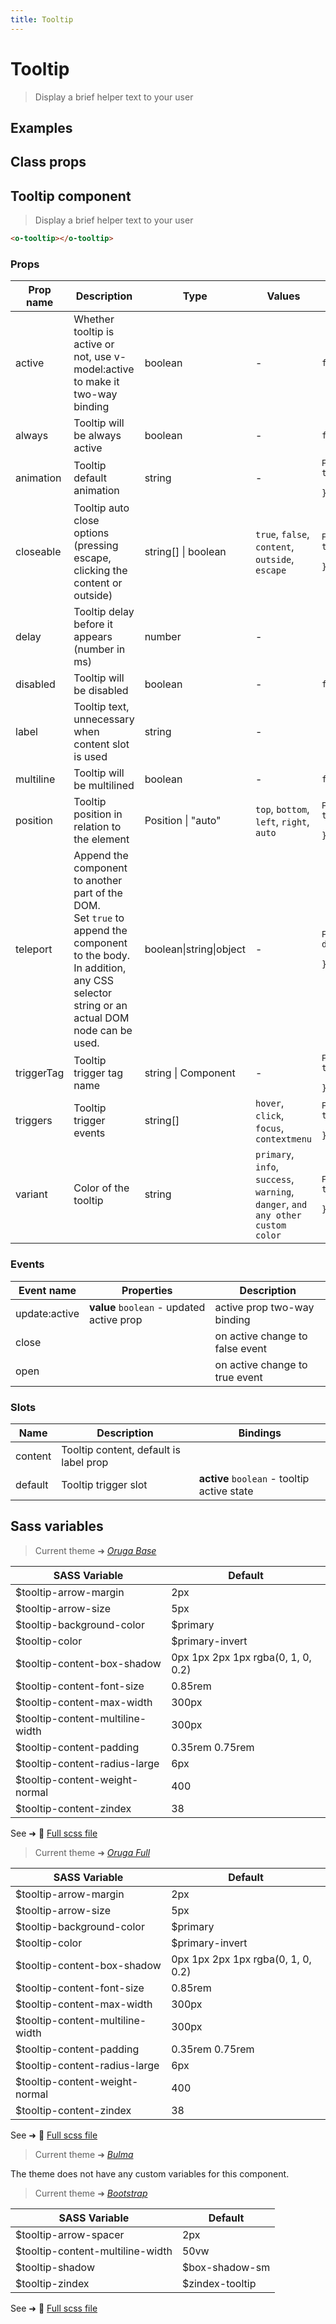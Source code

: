 ```yaml
---
title: Tooltip
---
```


# Tooltip

<div class="vp-doc">

> Display a brief helper text to your user

<Carbon />
</div>

<div class="vp-example">

## Examples

<example-tooltip />

</div>
<div class="vp-example">

## Class props

<inspector-tooltip-viewer />

</div>

<div class="vp-doc">

## Tooltip component

> Display a brief helper text to your user

```html
<o-tooltip></o-tooltip>
```

### Props

| Prop name  | Description                                                                                                                                                                      | Type                    | Values                                                                          | Default                                                                                                                                                                     |
| ---------- | -------------------------------------------------------------------------------------------------------------------------------------------------------------------------------- | ----------------------- | ------------------------------------------------------------------------------- | --------------------------------------------------------------------------------------------------------------------------------------------------------------------------- |
| active     | Whether tooltip is active or not, use v-model:active to make it two-way binding                                                                                                  | boolean                 | -                                                                               | <code style='white-space: nowrap; padding: 0;'>false</code>                                                                                                                 |
| always     | Tooltip will be always active                                                                                                                                                    | boolean                 | -                                                                               | <code style='white-space: nowrap; padding: 0;'>false</code>                                                                                                                 |
| animation  | Tooltip default animation                                                                                                                                                        | string                  | -                                                                               | <div><small>From <b>config</b>:</small></div><code style='white-space: nowrap; padding: 0;'>tooltip: {<br>&nbsp;&nbsp;animation: "fade"<br>}</code>                         |
| closeable  | Tooltip auto close options (pressing escape, clicking the content or outside)                                                                                                    | string[] \| boolean     | `true`, `false`, `content`, `outside`, `escape`                                 | <div><small>From <b>config</b>:</small></div><code style='white-space: nowrap; padding: 0;'>tooltip: {<br>&nbsp;&nbsp;closeable: ["escape","outside","content"]<br>}</code> |
| delay      | Tooltip delay before it appears (number in ms)                                                                                                                                   | number                  | -                                                                               |                                                                                                                                                                             |
| disabled   | Tooltip will be disabled                                                                                                                                                         | boolean                 | -                                                                               | <code style='white-space: nowrap; padding: 0;'>false</code>                                                                                                                 |
| label      | Tooltip text, unnecessary when content slot is used                                                                                                                              | string                  | -                                                                               |                                                                                                                                                                             |
| multiline  | Tooltip will be multilined                                                                                                                                                       | boolean                 | -                                                                               | <code style='white-space: nowrap; padding: 0;'>false</code>                                                                                                                 |
| position   | Tooltip position in relation to the element                                                                                                                                      | Position \| "auto"      | `top`, `bottom`, `left`, `right`, `auto`                                        | <div><small>From <b>config</b>:</small></div><code style='white-space: nowrap; padding: 0;'>tooltip: {<br>&nbsp;&nbsp;position: "top"<br>}</code>                           |
| teleport   | Append the component to another part of the DOM.<br/>Set `true` to append the component to the body.<br/>In addition, any CSS selector string or an actual DOM node can be used. | boolean\|string\|object | -                                                                               | <div><small>From <b>config</b>:</small></div><code style='white-space: nowrap; padding: 0;'>dropdown: {<br>&nbsp;&nbsp;teleport: false<br>}</code>                          |
| triggerTag | Tooltip trigger tag name                                                                                                                                                         | string \| Component     | -                                                                               | <div><small>From <b>config</b>:</small></div><code style='white-space: nowrap; padding: 0;'>tooltip: {<br>&nbsp;&nbsp;triggerTag: "div"<br>}</code>                         |
| triggers   | Tooltip trigger events                                                                                                                                                           | string[]                | `hover`, `click`, `focus`, `contextmenu`                                        | <div><small>From <b>config</b>:</small></div><code style='white-space: nowrap; padding: 0;'>tooltip: {<br>&nbsp;&nbsp;triggers: ["hover"]<br>}</code>                       |
| variant    | Color of the tooltip                                                                                                                                                             | string                  | `primary`, `info`, `success`, `warning`, `danger`, `and any other custom color` | <div><small>From <b>config</b>:</small></div><code style='white-space: nowrap; padding: 0;'>tooltip: {<br>&nbsp;&nbsp;variant: undefined<br>}</code>                        |

### Events

| Event name    | Properties                                | Description                     |
| ------------- | ----------------------------------------- | ------------------------------- |
| update:active | **value** `boolean` - updated active prop | active prop two-way binding     |
| close         |                                           | on active change to false event |
| open          |                                           | on active change to true event  |

### Slots

| Name    | Description                            | Bindings                                    |
| ------- | -------------------------------------- | ------------------------------------------- |
| content | Tooltip content, default is label prop |                                             |
| default | Tooltip trigger slot                   | **active** `boolean` - tooltip active state |

</div>

<div class="vp-doc">

## Sass variables

<div class="theme-orugabase">

> Current theme ➜ _[Oruga Base](https://github.com/oruga-ui/theme-oruga)_

| SASS Variable                    | Default                            |
| -------------------------------- | ---------------------------------- |
| $tooltip-arrow-margin            | 2px                                |
| $tooltip-arrow-size              | 5px                                |
| $tooltip-background-color        | $primary                           |
| $tooltip-color                   | $primary-invert                    |
| $tooltip-content-box-shadow      | 0px 1px 2px 1px rgba(0, 1, 0, 0.2) |
| $tooltip-content-font-size       | 0.85rem                            |
| $tooltip-content-max-width       | 300px                              |
| $tooltip-content-multiline-width | 300px                              |
| $tooltip-content-padding         | 0.35rem 0.75rem                    |
| $tooltip-content-radius-large    | 6px                                |
| $tooltip-content-weight-normal   | 400                                |
| $tooltip-content-zindex          | 38                                 |

See ➜ 📄 [Full scss file](https://github.com/oruga-ui/theme-oruga/tree/main/src/assets/scss/components/_tooltip.scss)

</div><div class="theme-orugafull">

> Current theme ➜ _[Oruga Full](https://github.com/oruga-ui/theme-oruga)_

| SASS Variable                    | Default                            |
| -------------------------------- | ---------------------------------- |
| $tooltip-arrow-margin            | 2px                                |
| $tooltip-arrow-size              | 5px                                |
| $tooltip-background-color        | $primary                           |
| $tooltip-color                   | $primary-invert                    |
| $tooltip-content-box-shadow      | 0px 1px 2px 1px rgba(0, 1, 0, 0.2) |
| $tooltip-content-font-size       | 0.85rem                            |
| $tooltip-content-max-width       | 300px                              |
| $tooltip-content-multiline-width | 300px                              |
| $tooltip-content-padding         | 0.35rem 0.75rem                    |
| $tooltip-content-radius-large    | 6px                                |
| $tooltip-content-weight-normal   | 400                                |
| $tooltip-content-zindex          | 38                                 |

See ➜ 📄 [Full scss file](https://github.com/oruga-ui/theme-oruga/tree/main/src/assets/scss/components/_tooltip.scss)

</div><div class="theme-bulma">

> Current theme ➜ _[Bulma](https://github.com/oruga-ui/theme-bulma)_

<p>The theme does not have any custom variables for this component.</p>
</div><div class="theme-bootstrap">

> Current theme ➜ _[Bootstrap](https://github.com/oruga-ui/theme-bootstrap)_

| SASS Variable                    | Default         |
| -------------------------------- | --------------- |
| $tooltip-arrow-spacer            | 2px             |
| $tooltip-content-multiline-width | 50vw            |
| $tooltip-shadow                  | $box-shadow-sm  |
| $tooltip-zindex                  | $zindex-tooltip |

See ➜ 📄 [Full scss file](https://github.com/oruga-ui/theme-bootstrap/tree/main/src/assets/scss/components/_tooltip.scss)

</div>

</div>
